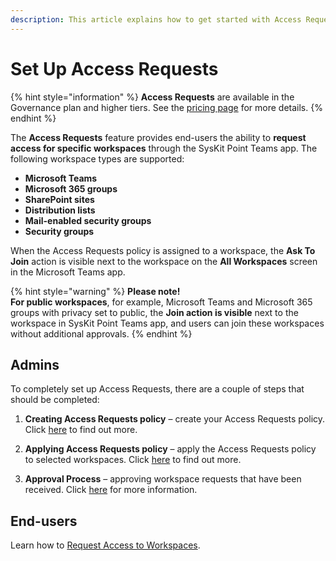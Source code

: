 ```yaml
---
description: This article explains how to get started with Access Requests in SysKit Point. 
---
```


# Set Up Access Requests

{% hint style="information" %}
**Access Requests** are available in the Governance plan and higher tiers. See the [pricing page](https://www.syskit.com/products/point/pricing/) for more details.
{% endhint %}

The **Access Requests** feature provides end-users the ability to **request access for specific workspaces** through the SysKit Point Teams app.
The following workspace types are supported:
* **Microsoft Teams**
* **Microsoft 365 groups**
* **SharePoint sites**
* **Distribution lists**
* **Mail-enabled security groups**
* **Security groups**

When the Access Requests policy is assigned to a workspace, the **Ask To Join** action is visible next to the workspace on the **All Workspaces** screen in the Microsoft Teams app.  

{% hint style="warning" %}
**Please note!**  
**For public workspaces**, for example, Microsoft Teams and Microsoft 365 groups with privacy set to public, the **Join action is visible** next to the workspace in SysKit Point Teams app, and users can join these workspaces without additional approvals.
{% endhint %}

## Admins 

To completely set up Access Requests, there are a couple of steps that should be completed: 

1) **Creating Access Requests policy** – create your Access Requests policy. Click [here](create-access-requests-policy.md) to find out more.

2) **Applying Access Requests policy** –  apply the Access Requests policy to selected workspaces. Click [here](apply-access-requests-policy.md) to find out more.

3) **Approval Process** – approving workspace requests that have been received. Click [here](approval-process.md) for more information.

## End-users 

Learn how to [Request Access to Workspaces](../../point-collaborators/request-workspace-access.md).
